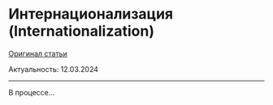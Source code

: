 # Интернационализация (Internationalization)

[Оригинал статьи](https://nextjs.org/docs/app/building-your-application/routing/internationalization)

Актуальность: 12.03.2024

---



В процессе...
